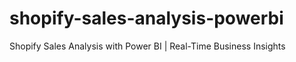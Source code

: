 # shopify-sales-analysis-powerbi
Shopify Sales Analysis with Power BI | Real-Time Business Insights
